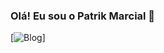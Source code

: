 ### Olá! Eu sou o Patrik Marcial 👾

[![Blog](https://img.shields.io/badge/dev.to-0A0A0A?style=for-the-badge&logo=devdotto&logoColor=white)]

